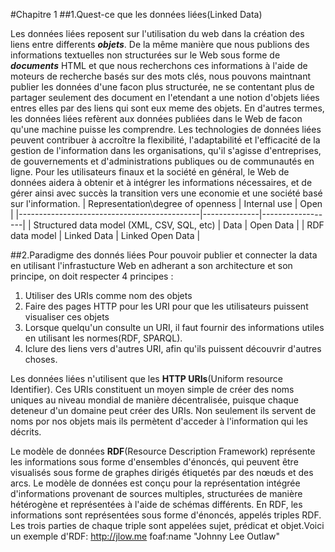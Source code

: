 #Chapitre 1
##1.Quest-ce que les données liées(Linked Data)

Les données liées reposent sur l'utilisation du web dans la création des liens entre differents ***objets***. De la même manière que nous publions des informations textuelles non structurées sur le Web sous forme de ***documents*** HTML et que nous recherchons ces informations à l'aide de moteurs de recherche basés sur des mots clés, nous pouvons maintnant publier les données d'une facon plus structurée, ne se contentant plus de partager seulement des document en l'etendant a une notion d'objets liées entres elles par des liens qui sont eux meme des objets. En d'autres termes, les données liées refèrent aux données publiées dans le Web de facon qu'une machine puisse les comprendre.
Les technologies de données liées peuvent contribuer à accroître la flexibilité, l'adaptabilité et l'efficacité de la gestion de l'information dans les organisations, qu'il s'agisse d'entreprises, de gouvernements et d'administrations publiques ou de communautés en ligne. Pour les utilisateurs finaux et la société en général, le Web de données aidera à obtenir et à intégrer les informations nécessaires, et de gérer ainsi avec succès la transition vers une economie et une société basé sur l'information.
| Representation\degree of openness           | Internal use | Open             |
|---------------------------------------------|--------------|------------------|
| Structured data model  (XML, CSV, SQL, etc) | Data         | Open Data        |
| RDF data model                              | Linked Data  | Linked Open Data |

##2.Paradigme des donnés liées
Pour pouvoir publier et connecter la data en utilisant l'infrastucture Web en adherant a son architecture et son principe, on doit respecter 4 principes : 

1.	Utiliser des URIs comme nom des objets
2.	Faire des pages HTTP pour les URI pour que les utilisateurs puissent visualiser ces objets
3.	Lorsque quelqu'un consulte un URI, il faut fournir des informations utiles en utilisant les normes(RDF, SPARQL).
4.	Iclure des liens vers d'autres URI, afin qu'ils puissent découvrir d'autres choses.

Les données liées n'utilisent que les **HTTP URIs**(Uniform resource Identifier). Ces URIs constituent un moyen simple de créer des noms uniques au niveau mondial de manière décentralisée, puisque chaque deteneur d'un domaine peut créer des URIs. Non seulement ils servent de noms por nos objets mais ils permètent d'acceder à l'information qui les décrits.

Le modèle de données **RDF**(Resource Description Framework) représente les informations sous forme d'ensembles d'énoncés, qui peuvent être visualisés sous forme de graphes dirigés étiquetés par des nœuds et des arcs. Le modèle de données est conçu pour la représentation intégrée d'informations provenant de sources multiples, structurées de manière hétérogène et représentées à l'aide de schémas différents. En RDF, les informations sont représentées sous forme d'énoncés, appelés triples RDF. Les trois parties de chaque triple sont appelées sujet, prédicat et objet.Voici un exemple d'RDF:
http://jlow.me  foaf:name   "Johnny Lee Outlaw"




